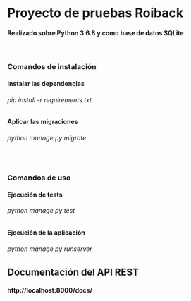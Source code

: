 # Proyecto de pruebas Roiback

#### Realizado sobre Python 3.6.8 y como base de datos SQLite

<br>

### Comandos de instalación

#### Instalar las dependencias
###### pip install -r requirements.txt

#### Aplicar las migraciones
###### python manage.py migrate

<br>

### Comandos de uso


#### Ejecución de tests
###### python manage.py test


#### Ejecución de la aplicación
###### python manage.py runserver


## Documentación del API REST
#### http://localhost:8000/docs/
